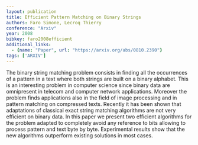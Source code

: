 ```yaml
---
layout: publication
title: Efficient Pattern Matching on Binary Strings
authors: Faro Simone, Lecroq Thierry
conference: "Arxiv"
year: 2008
bibkey: faro2008efficient
additional_links:
  - {name: "Paper", url: "https://arxiv.org/abs/0810.2390"}
tags: ['ARXIV']
---
```

The binary string matching problem consists in finding all the occurrences of a pattern in a text where both strings are built on a binary alphabet. This is an interesting problem in computer science since binary data are omnipresent in telecom and computer network applications. Moreover the problem finds applications also in the field of image processing and in pattern matching on compressed texts. Recently it has been shown that adaptations of classical exact string matching algorithms are not very efficient on binary data. In this paper we present two efficient algorithms for the problem adapted to completely avoid any reference to bits allowing to process pattern and text byte by byte. Experimental results show that the new algorithms outperform existing solutions in most cases.
